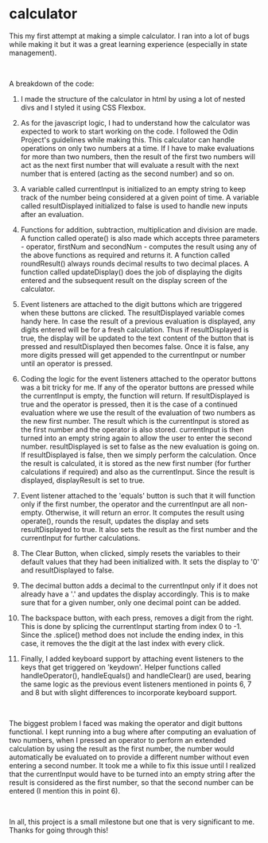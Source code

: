 # calculator

This my first attempt at making a simple calculator. I ran into a lot of bugs while making it but
it was a great learning experience (especially in state management).

<br>

A breakdown of the code:

1. I made the structure of the calculator in html by using a lot of nested divs and I styled it
using CSS Flexbox.

2. As for the javascript logic, I had to understand how the calculator was expected to work to start
working on the code. I followed the Odin Project's guidelines while making this. This calculator 
can handle operations on only two numbers at a time. If I have to make evaluations for more than two
numbers, then the result of the first two numbers will act as the next first number that will evaluate
a result with the next number that is entered (acting as the second number) and so on.

3. A variable called currentInput is initialized to an empty string to keep track of the number being considered
at a given point of time. A variable called resultDisplayed initialized to false is used to handle new inputs after an evaluation.

4. Functions for addition, subtraction, multiplication and division are made. A function called operate() is also made which accepts three
parameters - operator, firstNum and secondNum - computes the result using any of the above functions as required and returns it. A function
called roundResult() always rounds decimal results to two decimal places. A function called updateDisplay() does the job of displaying the digits
entered and the subsequent result on the display screen of the calculator.

5. Event listeners are attached to the digit buttons which are triggered when these buttons are clicked. The resultDisplayed variable comes handy here.
In case the result of a previous evaluation is displayed, any digits entered will be for a fresh calculation. Thus if resultDisplayed is true, the display will
be updated to the text content of the button that is pressed and resultDisplayed then becomes false. Once it is false, any more digits pressed will get appended to the
currentInput or number until an operator is pressed.

6. Coding the logic for the event listeners attached to the operator buttons was a bit tricky for me. If any of the operator buttons are pressed while the currentInput is empty,
the function will return.
If resultDisplayed is true and the operator is pressed, then it is the case of a continued evaluation where we use the result of the evaluation of two numbers as the new first number.
The result which is the currentInput is stored as the first number and the operator is also stored. currentInput is then turned into an empty string again to allow the user to enter the 
second number. resultDisplayed is set to false as the new evaluation is going on.
If resultDisplayed is false, then we simply perform the calculation. Once the result is calculated, it is stored as the new first number (for further calculations if required) and also as the 
currentInput. Since the result is displayed, displayResult is set to true.

7. Event listener attached to the 'equals' button is such that it will function only if the first number, the operator and the currentInput are all non-empty. Otherwise, it will return an error.
It computes the result using operate(), rounds the result, updates the display and sets resultDisplayed to true. It also sets the result as the first number and the currentInput for further 
calculations.

8. The Clear Button, when clicked, simply resets the variables to their default values that they had been initialized with. It sets the display to '0' and resultDisplayed to false.

9. The decimal button adds a decimal to the currentInput only if it does not already have a '.' and updates the display accordingly. This is to make sure that for a given number, only one
decimal point can be added.

10. The backspace button, with each press, removes a digit from the right. This is done by splicing the currentInput starting from index 0 to -1. Since the .splice() method does not include the ending index, in this case, it removes the the digit at the last index with every click.

11. Finally, I added keyboard support by attaching event listeners to the keys that get triggered on 'keydown'. Helper functions called handleOperator(), handleEquals() and handleClear() are
used, bearing the same logic as the previous event listeners mentioned in points 6, 7 and 8 but with slight differences to incorporate keyboard support.

<br>

The biggest problem I faced was making the operator and digit buttons functional. I kept running into a bug where after computing an evaluation of two numbers, when I pressed an operator to perform
an extended calculation by using the result as the first number, the number would automatically be evaluated on to provide a different number without even entering a second number. It took me a while to fix this issue until I realized that the currentInput would have to be turned into an empty string after the result is considered as the first number, so that the second number can be entered (I mention this in point 6).

<br>

In all, this project is a small milestone but one that is very significant to me. Thanks for going through this!